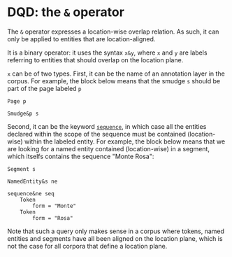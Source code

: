 # DQD: the `&` operator

The `&` operator expresses a location-wise overlap relation. As such, it can only be applied to entities that are location-aligned.

It is a binary operator: it uses the syntax `x&y`, where `x` and `y` are labels referring to entities that should overlap on the location plane.

`x` can be of two types. First, it can be the name of an annotation layer in the corpus. For example, the block below means that the smudge `s` should be part of the page labeled `p`

```
Page p

Smudge&p s
```

Second, it can be the keyword [`sequence`](sequence.md), in which case all the entities declared within the scope of the sequence must be contained (location-wise) within the labeled entity. For example, the block below means that we are looking for a named entity contained (location-wise) in a segment, which itselfs contains the sequence "Monte Rosa":

```
Segment s

NamedEntity&s ne

sequence&ne seq
    Token
        form = "Monte"
    Token
        form = "Rosa"
```

Note that such a query only makes sense in a corpus where tokens, named entities and segments have all been aligned on the location plane, which is not the case for all corpora that define a location plane.